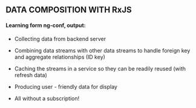 ## DATA COMPOSITION WITH RxJS

#### Learning form ng-conf, output:
- Collecting data from backend server

- Combining data streams with other data streams to handle foreign key and aggregate relationships (ID key)

- Caching the streams in a service so they can be readily reused (with refresh data)

- Producing user - friendly data for display

- All without a subscription!